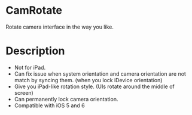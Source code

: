 CamRotate
==========

Rotate camera interface in the way you like.

Description
==========

- Not for iPad.
- Can fix issue when system orientation and camera orientation are not match by syncing them. (when you lock iDevice orientation)
- Give you iPad-like rotation style. (UIs rotate around the middle of screen)
- Can permanently lock camera orientation.
- Compatible with iOS 5 and 6